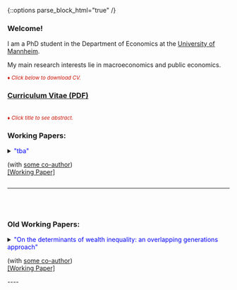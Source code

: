 {::options parse_block_html="true" /}

### Welcome!

I am a PhD student in the Department of Economics at the [University of Mannheim](https://www.vwl.uni-mannheim.de/en/).

My main research interests lie in macroeconomics and public economics.

<font color="scarlet"><i><small>&diams; Click below to download CV.</small></i></font> 
### [Curriculum Vitae (PDF)](Hack_Lukas-CV.pdf)

<br>
<font color="scarlet"><i><small>&diams; Click title to see abstract.</small></i></font>  


### Working Papers:
<details>
  <summary markdown="span"><font color="blue">"tba"</font>
    
  (with [some co-author](www.kicker.de))
  <br><a href="www.kicker.de"><u>[Working Paper]</u></a> </summary>
  
  | **Abstract**          |
  |:---------------------------|
  | Some abstract. |
  
 </details>
 
 ----
 
 <br>
 
<br>

### Old Working Papers:

<details>
  <summary markdown="span"><font color="blue">"On the determinants of wealth inequality: an overlapping generations approach"</font>
    
  (with [some co-author](www.kicker.de))
  <br><a href="www.kicker.de"><u>[Working Paper]</u></a> </summary>
  
  | **Abstract**          |
  |:---------------------------|
  | Some abstract. |
  
 </details>
 ----

 <br>
 